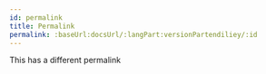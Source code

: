 ```yaml
---
id: permalink
title: Permalink
permalink: :baseUrl:docsUrl/:langPart:versionPartendiliey/:id
---
```


This has a different permalink